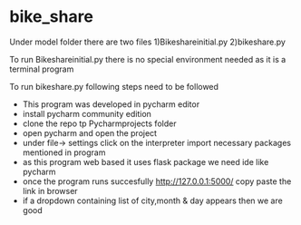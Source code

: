 # bike_share
Under model folder there are two files
1)Bikeshareinitial.py
2)bikeshare.py

To run Bikeshareinitial.py there is no special environment needed as it is a terminal program

To run bikeshare.py following steps need to be followed
* This program was developed in pycharm editor
* install pycharm  community edition
* clone the repo tp Pycharmprojects folder
* open pycharm and open the project
* under file-> settings click on the interpreter import necessary packages mentioned in program
* as this program web based it uses flask package we need ide like pycharm
* once the program runs succesfully  http://127.0.0.1:5000/ copy paste the link in browser
* if a dropdown containing list of city,month & day appears then we are good

